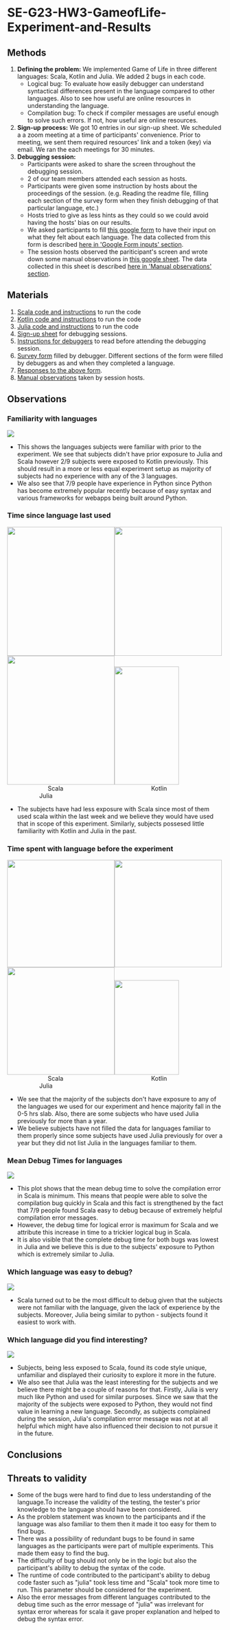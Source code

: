 # SE-G23-HW3-GameofLife-Experiment-and-Results

## Methods
1. **Defining the problem:** We implemented Game of Life in three different languages: Scala, Kotlin and Julia. We added 2 bugs in each code.
   - Logical bug: To evaluate how easily debugger can understand syntactical differences present in the language compared to other languages. Also to see how useful are online resources in understanding the language.
   - Compilation bug: To check if compiler messages are useful enough to solve such errors. If not, how useful are online resources.
2. **Sign-up process:** We got 10 entries in our sign-up sheet. We scheduled a a zoom meeting at a time of participants' convenience. Prior to meeting, we sent them required resources' link and a token (key) via email. We ran the each meetings for 30 minutes.
3. **Debugging session:**
   - Participants were asked to share the screen throughout the debugging session.
   - 2 of our team members attended each session as hosts.
   - Participants were given some instruction by hosts about the proceedings of the session. (e.g. Reading the readme file, filling each section of the survey form when they finish debugging of that particular language, etc.)
   - Hosts tried to give as less hints as they could so we could avoid having the hosts' bias on our results.
   - We asked participants to fill [this google form](https://forms.gle/ZBSEVTSdRgGMewXd9) to have their input on what they felt about each language. The data collected from this form is described [here in 'Google Form inputs' section](https://github.com/cagandhi/SE-G23-GameofLife#data-collection-tools).
   - The session hosts observed the pariticipant's screen and wrote down some manual observations in [this google sheet](https://docs.google.com/spreadsheets/d/1mUfDjupsczMQOG7zdjMPwpimFpN12EN1l0mqjGJAVts/edit?usp=sharing). The data collected in this sheet is described [here in 'Manual observations' section](https://github.com/cagandhi/SE-G23-GameofLife#data-collection-tools).

## Materials
1. [Scala code and instructions](code/Scala) to run the code
2. [Kotlin code and instructions](code/Kotlin) to run the code
3. [Julia code and instructions](code/Julia) to run the code
4. [Sign-up sheet](https://docs.google.com/spreadsheets/d/1dIk09K08NHOU7tahJJxVNWINKzf7a-8cJRiyL2sZv7U/edit?usp=sharing) for debugging sessions.
5. [Instructions for debuggers](https://github.com/cagandhi/SE-G23-GameofLife/blob/master/README.md) to read before attending the debugging session.
6. [Survey form](https://forms.gle/ZBSEVTSdRgGMewXd9) filled by debugger. Different sections of the form were filled by debuggers as and when they completed a language.
7. [Responses to the above form](https://docs.google.com/spreadsheets/d/1SGUMTA03mUHiHK_vWSbzI5hWNUmOXegXUg9bOGBiT1Q/edit?usp=sharing).
8. [Manual observations](https://docs.google.com/spreadsheets/d/1mUfDjupsczMQOG7zdjMPwpimFpN12EN1l0mqjGJAVts/edit?usp=sharing) taken by session hosts.

## Observations

### Familiarity with languages
<img src="data/familiar_languages.png">

* This shows the languages subjects were familiar with prior to the experiment. We see that subjects didn't have prior exposure to Julia and Scala however 2/9 subjects were exposed to Kotlin previously. This should result in a more or less equal experiment setup as majority of subjects had no experience with any of the 3 languages.
* We also see that 7/9 people have experience in Python since Python has become extremely popular recently because of easy syntax and various frameworks for webapps being built around Python.

### Time since language last used
<img src="data/Scala_Experience.png" width="250" height="300"><img src="data/Kotlin_Experience.png" width="250" height="300"><img src="data/Julia_Experience.png" width="250" height="300"><img src="data/time_since_label.png" width="150" height="275">
&nbsp;&nbsp;&nbsp;&nbsp;&nbsp;&nbsp;&nbsp;&nbsp;&nbsp;&nbsp;&nbsp;&nbsp;&nbsp;&nbsp;&nbsp;&nbsp;&nbsp;&nbsp;&nbsp;&nbsp;&nbsp;&nbsp;&nbsp;&nbsp;Scala&nbsp;&nbsp;&nbsp;&nbsp;&nbsp;&nbsp;&nbsp;&nbsp;&nbsp;&nbsp;&nbsp;&nbsp;&nbsp;&nbsp;&nbsp;&nbsp;&nbsp;&nbsp;&nbsp;&nbsp;&nbsp;&nbsp;&nbsp;&nbsp;&nbsp;&nbsp;&nbsp;&nbsp;&nbsp;&nbsp;&nbsp;&nbsp;&nbsp;&nbsp;&nbsp;&nbsp;&nbsp;&nbsp;&nbsp;&nbsp;&nbsp;&nbsp;&nbsp;&nbsp;&nbsp;&nbsp;&nbsp;&nbsp;&nbsp;&nbsp;&nbsp;&nbsp;Kotlin&nbsp;&nbsp;&nbsp;&nbsp;&nbsp;&nbsp;&nbsp;&nbsp;&nbsp;&nbsp;&nbsp;&nbsp;&nbsp;&nbsp;&nbsp;&nbsp;&nbsp;&nbsp;&nbsp;&nbsp;&nbsp;&nbsp;&nbsp;&nbsp;&nbsp;&nbsp;&nbsp;&nbsp;&nbsp;&nbsp;&nbsp;&nbsp;&nbsp;&nbsp;&nbsp;&nbsp;&nbsp;&nbsp;&nbsp;&nbsp;&nbsp;&nbsp;&nbsp;&nbsp;&nbsp;&nbsp;&nbsp;&nbsp;&nbsp;&nbsp;&nbsp;&nbsp;Julia

* The subjects have had less exposure with Scala since most of them used scala within the last week and we believe they would have used that in scope of this experiment. Similarly, subjects possesed little familiarity with Kotlin and Julia in the past.

### Time spent with language before the experiment
<img src="data/time_spent_b4_scala.png" width="250" height="250"><img src="data/time_spent_b4_kotlin.png" width="250" height="250"><img src="data/time_spent_b4_julia.png" width="250" height="250"><img src="data/time_b4_label.png" width="150" height="220">
&nbsp;&nbsp;&nbsp;&nbsp;&nbsp;&nbsp;&nbsp;&nbsp;&nbsp;&nbsp;&nbsp;&nbsp;&nbsp;&nbsp;&nbsp;&nbsp;&nbsp;&nbsp;&nbsp;&nbsp;&nbsp;&nbsp;&nbsp;&nbsp;Scala&nbsp;&nbsp;&nbsp;&nbsp;&nbsp;&nbsp;&nbsp;&nbsp;&nbsp;&nbsp;&nbsp;&nbsp;&nbsp;&nbsp;&nbsp;&nbsp;&nbsp;&nbsp;&nbsp;&nbsp;&nbsp;&nbsp;&nbsp;&nbsp;&nbsp;&nbsp;&nbsp;&nbsp;&nbsp;&nbsp;&nbsp;&nbsp;&nbsp;&nbsp;&nbsp;&nbsp;&nbsp;&nbsp;&nbsp;&nbsp;&nbsp;&nbsp;&nbsp;&nbsp;&nbsp;&nbsp;&nbsp;&nbsp;&nbsp;&nbsp;&nbsp;&nbsp;Kotlin&nbsp;&nbsp;&nbsp;&nbsp;&nbsp;&nbsp;&nbsp;&nbsp;&nbsp;&nbsp;&nbsp;&nbsp;&nbsp;&nbsp;&nbsp;&nbsp;&nbsp;&nbsp;&nbsp;&nbsp;&nbsp;&nbsp;&nbsp;&nbsp;&nbsp;&nbsp;&nbsp;&nbsp;&nbsp;&nbsp;&nbsp;&nbsp;&nbsp;&nbsp;&nbsp;&nbsp;&nbsp;&nbsp;&nbsp;&nbsp;&nbsp;&nbsp;&nbsp;&nbsp;&nbsp;&nbsp;&nbsp;&nbsp;&nbsp;&nbsp;&nbsp;&nbsp;Julia

* We see that the majority of the subjects don't have exposure to any of the languages we used for our experiment and hence majority fall in the 0-5 hrs slab. Also, there are some subjects who have used Julia previously for more than a year.
* We believe subjects have not filled the data for languages familiar to them properly since some subjects have used Julia previously for over a year but they did not list Julia in the languages familiar to them.

### Mean Debug Times for languages
<img src="data/debug_times.png">

* This plot shows that the mean debug time to solve the compilation error in Scala is minimum. This means that people were able to solve the compilation bug quickly in Scala and this fact is strengthened by the fact that 7/9 people found Scala easy to debug because of extremely helpful compilation error messages. 
* However, the debug time for logical error is maximum for Scala and we attribute this increase in time to a trickier logical bug in Scala.
* It is also visible that the complete debug time for both bugs was lowest in Julia and we believe this is due to the subjects' exposure to Python which is extremely similar to Julia.

### Which language was easy to debug?
<img src="data/Language_Debug.png">

* Scala turned out to be the most difficult to debug given that the subjects were not familiar with the language, given the lack of experience by the subjects. Moreover, Julia being similar to python - subjects found it easiest to work with. 

### Which language did you find interesting?
<img src="data/Language_Ease.png">

* Subjects, being less exposed to Scala, found its code style unique, unfamiliar and displayed their curiosity to explore it more in the future. 
* We also see that Julia was the least interesting for the subjects and we believe there might be a couple of reasons for that. Firstly, Julia is very much like Python and used for similar purposes. Since we saw that the majority of the subjects were exposed to Python, they would not find value in learning a new language. Secondly, as subjects complained during the session, Julia's compilation error message was not at all helpful which might have also influenced their decision to not pursue it in the future.

## Conclusions

## Threats to validity
* Some of the bugs were hard to find due to less understanding of the language.To increase the validity of the testing, the tester's prior knowledge to the language should have been considered.
* As the problem statement was known to the participants and if the language was also familiar to them then it made it too easy for them to find bugs.
* There was a possibility of redundant bugs to be found in same languages as the participants were part of multiple experiments. This made them easy to find the bug.
* The difficulty of bug should not only be in the logic but also the participant's ability to debug the syntax of the code.
* The runtime of code contributed to the participant's ability to debug code faster such as "julia" took less time and "Scala" took more time to run. This parameter should be considered for the experiment.
* Also the error messages from different languages contributed to the debug time such as the error message of "julia" was irrelevant for syntax error whereas for scala it gave proper explanation and helped to debug the syntax error.
